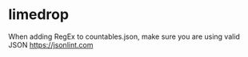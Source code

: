 # limedrop

When adding RegEx to countables.json, make sure you are using valid JSON https://jsonlint.com